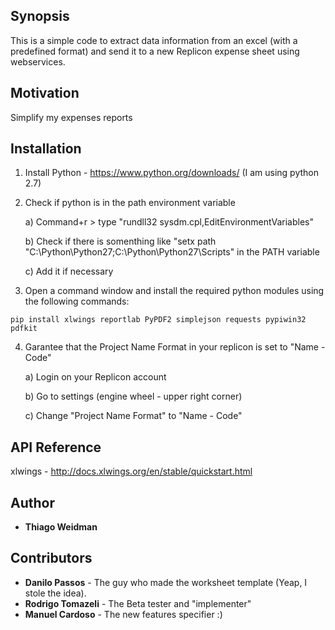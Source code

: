 ## Synopsis

This is a simple code to extract data information from an excel (with a predefined format) and send it to a new Replicon expense sheet using webservices.

## Motivation

Simplify my expenses reports

## Installation

1. Install Python - https://www.python.org/downloads/ (I am using python 2.7)

2. Check if python is in the path environment variable

    a) Command+r > type "rundll32 sysdm.cpl,EditEnvironmentVariables"

    b) Check if there is somenthing like "setx path "C:\Python\Python27;C:\Python\Python27\Scripts" in the PATH variable

    c) Add it if necessary

3. Open a command window and install the required python modules using the following commands:
```
pip install xlwings reportlab PyPDF2 simplejson requests pypiwin32 pdfkit
```

4. Garantee that the Project Name Format in your replicon is set to "Name - Code"

	a) Login on your Replicon account
	
	b) Go to settings (engine wheel - upper right corner)
	
	c) Change "Project Name Format" to "Name - Code"

## API Reference

xlwings - http://docs.xlwings.org/en/stable/quickstart.html

## Author
* **Thiago Weidman**

## Contributors
* **Danilo Passos** - The guy who made the worksheet template (Yeap, I stole the idea).
* **Rodrigo Tomazeli** - The Beta tester and "implementer"
* **Manuel Cardoso** - The new features specifier :)
